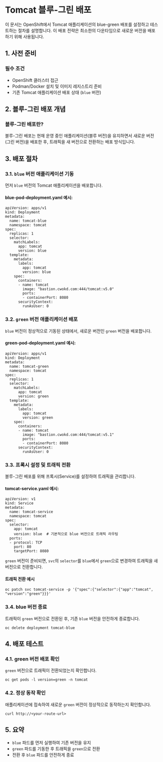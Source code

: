 # Tomcat 블루-그린 배포
이 문서는 OpenShift에서 Tomcat 애플리케이션의 blue-green 배포를 설정하고 테스트하는 절차를 설명합니다. 이 배포 전략은 최소한의 다운타임으로 새로운 버전을 배포하기 위해 사용됩니다.

## 1. 사전 준비
### 필수 조건
- OpenShift 클러스터 접근
- Podman/Docker 설치 및 이미지 레지스트리 준비
- 기존 Tomcat 애플리케이션 배포 상태 (`blue` 버전)

## 2. 블루-그린 배포 개념

### 블루-그린 배포란?
블루-그린 배포는 현재 운영 중인 애플리케이션(블루 버전)을 유지하면서 새로운 버전(그린 버전)을 배포한 후, 트래픽을 새 버전으로 전환하는 배포 방식입니다.

## 3. 배포 절차
### 3.1. `blue` 버전 애플리케이션 기동
먼저 `blue` 버전의 Tomcat 애플리케이션을 배포합니다.

#### blue-pod-deployment.yaml 예시:
```
apiVersion: apps/v1
kind: Deployment
metadata:
  name: tomcat-blue
  namespace: tomcat
spec:
  replicas: 1
  selector:
    matchLabels:
      app: tomcat
      version: blue
  template:
    metadata:
      labels:
        app: tomcat
        version: blue
    spec:
      containers:
      - name: tomcat
        image: "bastion.cwokd.com:444/tomcat:v5.0"
        ports:
        - containerPort: 8080
      securityContext:
        runAsUser: 0
```

### 3.2. `green` 버전 애플리케이션 배포
`blue` 버전이 정상적으로 기동된 상태에서, 새로운 버전인 `green` 버전을 배포합니다.

#### green-pod-deployment.yaml 예시:
```
apiVersion: apps/v1
kind: Deployment
metadata:
  name: tomcat-green
  namespace: tomcat
spec:
  replicas: 1
  selector:
    matchLabels:
      app: tomcat
      version: green
  template:
    metadata:
      labels:
        app: tomcat
        version: green
    spec:
      containers:
      - name: tomcat
        image: "bastion.cwokd.com:444/tomcat:v5.1"
        ports:
        - containerPort: 8080
      securityContext:
        runAsUser: 0
```

### 3.3. 프록시 설정 및 트래픽 전환
블루-그린 배포를 위해 프록시(Service)를 설정하여 트래픽을 관리합니다.

#### tomcat-service.yaml  예시:
```
apiVersion: v1
kind: Service
metadata:
  name: tomcat-service
  namespace: tomcat
spec:
  selector:
    app: tomcat
    version: blue  # 기본적으로 blue 버전으로 트래픽 라우팅
  ports:
  - protocol: TCP
    port: 80
    targetPort: 8080
```

`green` 버전이 준비되면, `svc`의 `selector`를 `blue`에서 `green`으로 변경하여 트래픽을 새 버전으로 전환합니다.

#### 트래픽 전환 예시
```
oc patch svc tomcat-service -p '{"spec":{"selector":{"app":"tomcat", "version":"green"}}}'
```

### 3.4. blue 버전 종료
트래픽이 `green` 버전으로 전환된 후, 기존 `blue` 버전을 안전하게 종료합니다.
```
oc delete deployment tomcat-blue
```

## 4. 배포 테스트
### 4.1. green 버전 배포 확인
`green` 버전으로 트래픽이 전환되었는지 확인합니다.
```
oc get pods -l version=green -n tomcat
```

### 4.2. 정상 동작 확인
애플리케이션에 접속하여 새로운 `green` 버전이 정상적으로 동작하는지 확인합니다.

```
curl http://<your-route-url>
```

## 5. 요약
* `blue` 파드를 먼저 실행하여 기존 버전을 유지
* `green` 파드를 기동한 후 트래픽을 `green`으로 전환
* 전환 후 `blue` 파드를 안전하게 종료
